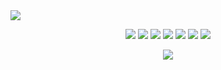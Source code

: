 <!--### Hi there 👋-->

<!--
**hkdm0322/hkdm0322** is a ✨ _special_ ✨ repository because its `README.md` (this file) appears on your GitHub profile.

Here are some ideas to get you started:

- 🔭 I’m currently working on ...
- 🌱 I’m currently learning ...
- 👯 I’m looking to collaborate on ...
- 🤔 I’m looking for help with ...
- 💬 Ask me about ...
- 📫 How to reach me: ...
- 😄 Pronouns: ...
- ⚡ Fun fact: ...
-->
<img src="https://github.com/BEPb/BEPb/blob/main/src/header_.png?raw=true" />

<p align="center">
    <a href="https://github.com/hkdm0322"><img src="https://img.shields.io/badge/NVIDIA-black?logo=nvidia"></a>
    <a href="https://github.com/hkdm0322"><img src="https://img.shields.io/badge/ROG-white?logo=republicofgamers&color=%23FF0029"></a>
    <a href="https://github.com/hkdm0322"><img src="https://img.shields.io/badge/Intellij_IDEA-white?logo=intellijidea&logoColor=%23000000"></a>
    <a href="https://github.com/hkdm0322"><img src="https://img.shields.io/badge/Spring_Boot-%236DB33F?logo=springboot&logoColor=white"></a>
    <a href="https://github.com/hkdm0322"><img src="https://img.shields.io/badge/MySQL-white?logo=mysql&logoColor=white&color=%234479A1"></a>
    <a href="https://github.com/hkdm0322"><img src="https://img.shields.io/badge/Oracle-white?logo=oracle&logoColor=%23F80000"></a>
    <a href="https://github.com/hkdm0322"><img src="https://img.shields.io/badge/SWITCH-white?logo=nintendoswitch&labelColor=blue&color=%23E60012"></a>
</p>


<p align="center">
  <a href="https://skillicons.dev">
    <img src="https://skillicons.dev/icons?i=java,idea,jenkins,git,redis,kafka,docker,vscode,vue&theme=light" />
  </a>
</p>
